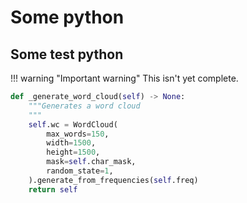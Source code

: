 # Some python

## Some test python

!!! warning "Important warning"
    This isn't yet complete.

```python
def _generate_word_cloud(self) -> None:
    """Generates a word cloud
    """
    self.wc = WordCloud(
        max_words=150,
        width=1500,
        height=1500,
        mask=self.char_mask,
        random_state=1,
    ).generate_from_frequencies(self.freq)
    return self
```
